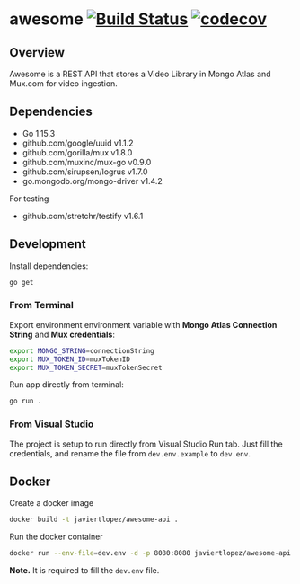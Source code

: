 # awesome [![Build Status](https://travis-ci.com/javiertlopez/awesome.svg?token=pyy6Hs7N6KLZpHXbFbXd&branch=main)](https://travis-ci.com/javiertlopez/awesome) [![codecov](https://codecov.io/gh/javiertlopez/awesome/branch/main/graph/badge.svg?token=I8D2Z4TZX4)](undefined)

## Overview
Awesome is a REST API that stores a Video Library in Mongo Atlas and Mux.com for video ingestion.

## Dependencies

- Go 1.15.3
- github.com/google/uuid v1.1.2
- github.com/gorilla/mux v1.8.0
- github.com/muxinc/mux-go v0.9.0
- github.com/sirupsen/logrus v1.7.0
- go.mongodb.org/mongo-driver v1.4.2

For testing
- github.com/stretchr/testify v1.6.1

## Development

Install dependencies:

```bash
go get
```

### From Terminal

Export environment environment variable with **Mongo Atlas Connection String** and **Mux credentials**:

```bash
export MONGO_STRING=connectionString
export MUX_TOKEN_ID=muxTokenID
export MUX_TOKEN_SECRET=muxTokenSecret
```

Run app directly from terminal:

```bash
go run .
```

### From Visual Studio

The project is setup to run directly from Visual Studio Run tab. Just fill the credentials, and rename the file from `dev.env.example` to `dev.env`.

## Docker

Create a docker image

```bash
docker build -t javiertlopez/awesome-api .
```

Run the docker container

```bash
docker run --env-file=dev.env -d -p 8080:8080 javiertlopez/awesome-api
```

**Note.** It is required to fill the `dev.env` file.
